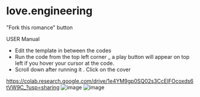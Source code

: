 # love.engineering

"Fork this romance" button

USER Manual
* Edit the template in between the codes
* Run the code from the top left corner _ a play button will appear on top left if you hover your cursor at the code.
* Scroll down after running it .
  Click on the cover

https://colab.research.google.com/drive/1e4YM9gp0SQ02s3CcEIFOcoxds6tVW9C_?usp=sharing
![image](https://github.com/user-attachments/assets/4ac8b53c-f658-4571-a412-a9ad06d98325)
![image](https://github.com/user-attachments/assets/79bcdaca-fc7a-483f-adbd-8ff423b758bb)
